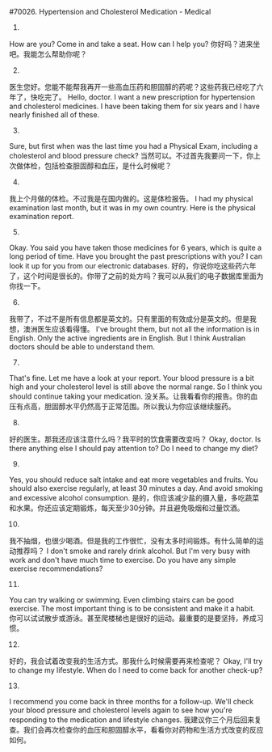 #70026. Hypertension and Cholesterol Medication - Medical

1.
How are you? Come in and take a seat. How can I help you?
你好吗？进来坐吧。我能怎么帮助你呢？

2.
医生您好。您能不能帮我再开一些高血压药和胆固醇的药呢？这些药我已经吃了六年了，快吃完了。
Hello, doctor. I want a new prescription for hypertension and cholesterol medicines. I have been taking them for six years and I have nearly finished all of these.

3.
Sure, but first when was the last time you had a Physical Exam, including a cholesterol and blood pressure check?
当然可以。不过首先我要问一下，你上次做体检，包括检查胆固醇和血压，是什么时候呢？

4.
我上个月做的体检。不过我是在国内做的。这是体检报告。
I had my physical examination last month, but it was in my own country. Here is the physical examination report.

5.
Okay. You said you have taken those medicines for 6 years, which is quite a long period of time. Have you brought the past prescriptions with you? I can look it up for you from our electronic databases.
好的，你说你吃这些药六年了，这个时间是很长的。你带了之前的处方吗？我可以从我们的电子数据库里面为你找一下。

6.
我带了，不过不是所有信息都是英文的。只有里面的有效成分是英文的。但是我想，澳洲医生应该看得懂。
I've brought them, but not all the information is in English. Only the active ingredients are in English. But I think Australian doctors should be able to understand them.

7.
That's fine. Let me have a look at your report. Your blood pressure is a bit high and your cholesterol level is still above the normal range. So I think you should continue taking your medication.
没关系。让我看看你的报告。你的血压有点高，胆固醇水平仍然高于正常范围。所以我认为你应该继续服药。

8.
好的医生。那我还应该注意什么吗？我平时的饮食需要改变吗？
Okay, doctor. Is there anything else I should pay attention to? Do I need to change my diet?

9.
Yes, you should reduce salt intake and eat more vegetables and fruits. You should also exercise regularly, at least 30 minutes a day. And avoid smoking and excessive alcohol consumption.
是的，你应该减少盐的摄入量，多吃蔬菜和水果。你还应该定期锻炼，每天至少30分钟。并且避免吸烟和过量饮酒。

10.
我不抽烟，也很少喝酒。但是我的工作很忙，没有太多时间锻炼。有什么简单的运动推荐吗？
I don't smoke and rarely drink alcohol. But I'm very busy with work and don't have much time to exercise. Do you have any simple exercise recommendations?

11.
You can try walking or swimming. Even climbing stairs can be good exercise. The most important thing is to be consistent and make it a habit.
你可以试试散步或游泳。甚至爬楼梯也是很好的运动。最重要的是要坚持，养成习惯。

12.
好的，我会试着改变我的生活方式。那我什么时候需要再来检查呢？
Okay, I'll try to change my lifestyle. When do I need to come back for another check-up?

13.
I recommend you come back in three months for a follow-up. We'll check your blood pressure and cholesterol levels again to see how you're responding to the medication and lifestyle changes.
我建议你三个月后回来复查。我们会再次检查你的血压和胆固醇水平，看看你对药物和生活方式改变的反应如何。